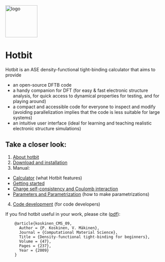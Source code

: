 <img src="https://github.com/pekkosk/hotbit/blob/master/hotbit/doc/hotbit_logo_small.png" alt="logo" width="100">

# Hotbit 
Hotbit is an ASE density-functional tight-binding calculator that aims to provide
* an open-source DFTB code
* a handy companion for DFT (for easy & fast electronic structure analysis, for quick access to dynamical properties for testing, and for playing around)
* a compact and accessible code for everyone to inspect and modify (avoiding parallelization implies that the code is less suitable for large systems)
* an intuitive user interface (ideal for learning and teaching realistic electronic structure simulations)

  
## Take a closer look:

 1. [About hotbit](https://github.com/pekkosk/hotbit/wiki/About-hotbit)
 2. [Download and installation](https://github.com/pekkosk/hotbit/wiki/Download-and-installation)
 3. Manual:
   * [Calculator](https://github.com/pekkosk/hotbit/wiki/Calculator) (what Hotbit features)
   * [Getting started](https://github.com/pekkosk/hotbit/wiki/Getting-started)
   * [Charge self-consistency and Coulomb interaction](https://github.com/pekkosk/hotbit/wiki/Charge-self-consistency-and-Coulomb-interaction)
   * [Parameters and Parametrization](https://github.com/pekkosk/hotbit/wiki/Parameters-and-parametrization) (how to make parametrizations)
 4. [Code development](https://github.com/pekkosk/hotbit/wiki/Code-development) (for code developers)


If you find hotbit useful in your work, please cite ([pdf](http://users.jyu.fi/~pekkosk/resources/pdf/koskinen_CMS_09.pdf)):
```
    @article{koskinen_CMS_09,
      Author = {P. Koskinen, V. Mäkinen},
      Journal = {Computational Material Science},
      Title = {Density-functional tight-binding for beginners},
      Volume = {47},
      Pages = {237},
      Year = {2009}
    }
```

